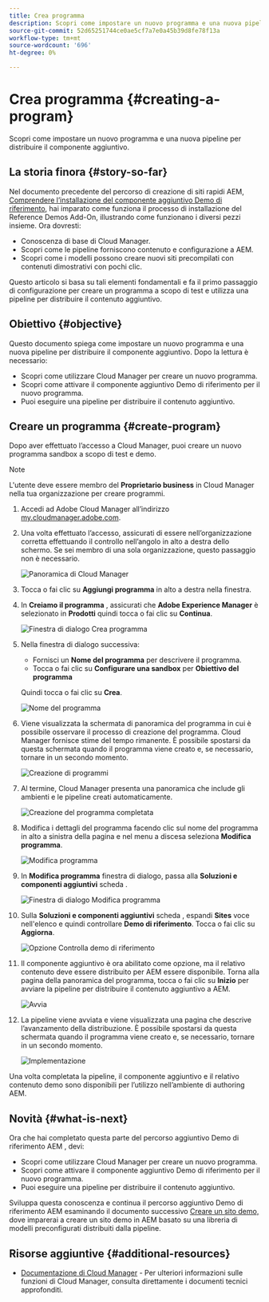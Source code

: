 ```yaml
---
title: Crea programma
description: Scopri come impostare un nuovo programma e una nuova pipeline per distribuire il componente aggiuntivo.
source-git-commit: 52d65251744ce0ae5cf7a7e0a45b39d8fe78f13a
workflow-type: tm+mt
source-wordcount: '696'
ht-degree: 0%

---
```



# Crea programma {#creating-a-program}

Scopri come impostare un nuovo programma e una nuova pipeline per distribuire il componente aggiuntivo.

## La storia finora {#story-so-far}

Nel documento precedente del percorso di creazione di siti rapidi AEM, [Comprendere l’installazione del componente aggiuntivo Demo di riferimento,](installation.md) hai imparato come funziona il processo di installazione del Reference Demos Add-On, illustrando come funzionano i diversi pezzi insieme. Ora dovresti:

* Conoscenza di base di Cloud Manager.
* Scopri come le pipeline forniscono contenuto e configurazione a AEM.
* Scopri come i modelli possono creare nuovi siti precompilati con contenuti dimostrativi con pochi clic.

Questo articolo si basa su tali elementi fondamentali e fa il primo passaggio di configurazione per creare un programma a scopo di test e utilizza una pipeline per distribuire il contenuto aggiuntivo.

## Obiettivo {#objective}

Questo documento spiega come impostare un nuovo programma e una nuova pipeline per distribuire il componente aggiuntivo. Dopo la lettura è necessario:

* Scopri come utilizzare Cloud Manager per creare un nuovo programma.
* Scopri come attivare il componente aggiuntivo Demo di riferimento per il nuovo programma.
* Puoi eseguire una pipeline per distribuire il contenuto aggiuntivo.

## Creare un programma {#create-program}

Dopo aver effettuato l’accesso a Cloud Manager, puoi creare un nuovo programma sandbox a scopo di test e demo.

>[!NOTE]
>
>L&#39;utente deve essere membro del **Proprietario business** in Cloud Manager nella tua organizzazione per creare programmi.

1. Accedi ad Adobe Cloud Manager all’indirizzo [my.cloudmanager.adobe.com](https://my.cloudmanager.adobe.com/).

1. Una volta effettuato l’accesso, assicurati di essere nell’organizzazione corretta effettuando il controllo nell’angolo in alto a destra dello schermo. Se sei membro di una sola organizzazione, questo passaggio non è necessario.

   ![Panoramica di Cloud Manager](assets/cloud-manager.png)

1. Tocca o fai clic su **Aggiungi programma** in alto a destra nella finestra.

1. In **Creiamo il programma** , assicurati che **Adobe Experience Manager** è selezionato in **Prodotti** quindi tocca o fai clic su **Continua**.

   ![Finestra di dialogo Crea programma](assets/create-program.png)

1. Nella finestra di dialogo successiva:

   * Fornisci un **Nome del programma** per descrivere il programma.
   * Tocca o fai clic su **Configurare una sandbox** per **Obiettivo del programma**

   Quindi tocca o fai clic su **Crea**.

   ![Nome del programma](assets/program-name.png)

1. Viene visualizzata la schermata di panoramica del programma in cui è possibile osservare il processo di creazione del programma. Cloud Manager fornisce stime del tempo rimanente. È possibile spostarsi da questa schermata quando il programma viene creato e, se necessario, tornare in un secondo momento.

   ![Creazione di programmi](assets/program-creation.png)

1. Al termine, Cloud Manager presenta una panoramica che include gli ambienti e le pipeline creati automaticamente.

   ![Creazione del programma completata](assets/creation-complete.png)

1. Modifica i dettagli del programma facendo clic sul nome del programma in alto a sinistra della pagina e nel menu a discesa seleziona **Modifica programma**.

   ![Modifica programma](assets/edit-program.png)

1. In **Modifica programma** finestra di dialogo, passa alla **Soluzioni e componenti aggiuntivi** scheda .

   ![Finestra di dialogo Modifica programma](assets/edit-program-dialog.png)

1. Sulla **Soluzioni e componenti aggiuntivi** scheda , espandi **Sites** voce nell&#39;elenco e quindi controllare **Demo di riferimento**. Tocca o fai clic su **Aggiorna**.

   ![Opzione Controlla demo di riferimento](assets/edit-program-add-on.png)

1. Il componente aggiuntivo è ora abilitato come opzione, ma il relativo contenuto deve essere distribuito per AEM essere disponibile. Torna alla pagina della panoramica del programma, tocca o fai clic su **Inizio** per avviare la pipeline per distribuire il contenuto aggiuntivo a AEM.

   ![Avvia](assets/deploy.png)

1. La pipeline viene avviata e viene visualizzata una pagina che descrive l’avanzamento della distribuzione. È possibile spostarsi da questa schermata quando il programma viene creato e, se necessario, tornare in un secondo momento.

   ![Implementazione](assets/deployment.png)

Una volta completata la pipeline, il componente aggiuntivo e il relativo contenuto demo sono disponibili per l’utilizzo nell’ambiente di authoring AEM.

## Novità {#what-is-next}

Ora che hai completato questa parte del percorso aggiuntivo Demo di riferimento AEM , devi:

* Scopri come utilizzare Cloud Manager per creare un nuovo programma.
* Scopri come attivare il componente aggiuntivo Demo di riferimento per il nuovo programma.
* Puoi eseguire una pipeline per distribuire il contenuto aggiuntivo.

Sviluppa questa conoscenza e continua il percorso aggiuntivo Demo di riferimento AEM esaminando il documento successivo [Creare un sito demo,](create-site.md) dove imparerai a creare un sito demo in AEM basato su una libreria di modelli preconfigurati distribuiti dalla pipeline.

## Risorse aggiuntive {#additional-resources}

* [Documentazione di Cloud Manager](https://experienceleague.adobe.com/docs/experience-manager-cloud-service/onboarding/onboarding-concepts/cloud-manager-introduction.html) - Per ulteriori informazioni sulle funzioni di Cloud Manager, consulta direttamente i documenti tecnici approfonditi.
